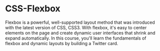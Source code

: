 # CSS-Flexbox
Flexbox is a powerful, well-supported layout method that was introduced with the latest version of CSS, CSS3. With flexbox, it's easy to center elements on the page and create dynamic user interfaces that shrink and expand automatically.  In this course, you'll learn the fundamentals of flexbox and dynamic layouts by building a Twitter card.
